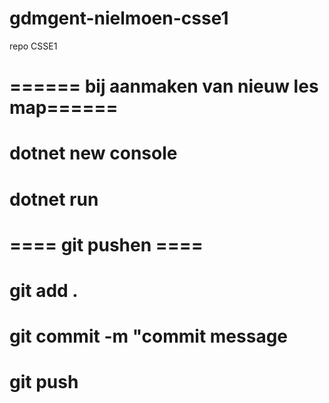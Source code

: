 # gdmgent-nielmoen-csse1
repo CSSE1


# ====== bij aanmaken van nieuw les map======
# dotnet new console
# dotnet run

# ==== git pushen ====
# git add . 
# git commit -m "commit message
# git push
